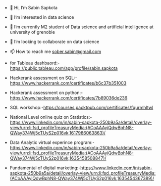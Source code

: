 - 👋 Hi, I’m Sabin Sapkota
- 👀 I’m interested in data science
- 🌱 I’m currently M2 student of Data science and artificial intelligence at university of grenoble
- 💞️ I’m looking to collaborate on data science
- 📫 How to reach me sober.sabin@gmail.com
- for Tableau dashbaord:-https://public.tableau.com/app/profile/sabin.sapkota
- Hackerank assessment on SQL:-https://www.hackerrank.com/certificates/b6c37b351003
- Hackerank assessment on python:-https://www.hackerrank.com/certificates/7b89036de236
- SQL workshop:-https://courses.packtpub.com/certificates/fqurmhltwl

- National Level online quiz on Statistics:-https://www.linkedin.com/in/sabin-sapkota-250b9a5a/detail/overlay-view/urn:li:fsd_profileTreasuryMedia:(ACoAAAyiQdwBphN8-QWay374Wj5cTUyS2p016vk,1617986063863)/
- Data Analytic virtual experince program:-https://www.linkedin.com/in/sabin-sapkota-250b9a5a/detail/overlay-view/urn:li:fsd_profileTreasuryMedia:(ACoAAAyiQdwBphN8-QWay374Wj5cTUyS2p016vk,1635458508847)/
- Fundamental of digital marketing:-https://www.linkedin.com/in/sabin-sapkota-250b9a5a/detail/overlay-view/urn:li:fsd_profileTreasuryMedia:(ACoAAAyiQdwBphN8-QWay374Wj5cTUyS2p016vk,1635454367389)/

